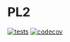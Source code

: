
# PL2


[![tests](https://github.com/PremierLangage/sandbox/workflows/Python%20package/badge.svg)](https://github.com/PremierLangage/PL2/actions/)
[![codecov](https://codecov.io/gh/PremierLangage/PL2/branch/develop/graph/badge.svg)](https://codecov.io/gh/PremierLangage/PL2)

